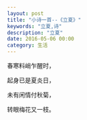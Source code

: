 ```yaml
---
layout: post
title: "小诗一首--《立夏》"
keywords: "立夏,诗"
description: "立夏"
date: 2016-05-06 00:00
category: 生活
---
```



春寒料峭乍醒时，

起身已是夏炎日，

未有闲情付秋菊，

转眼梅花又一枝。
